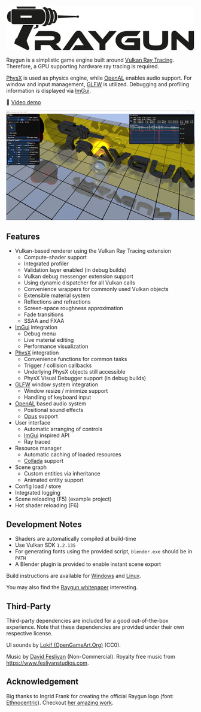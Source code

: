 <p align="center">
    <img src="docs/logo.png" title="Raygun" alt="Logo" />
</p>

Raygun is a simplistic game engine built around [Vulkan Ray Tracing].
Therefore, a GPU supporting hardware ray tracing is required.

[PhysX] is used as physics engine, while [OpenAL] enables audio support.
For window and input management, [GLFW] is utilized.
Debugging and profiling information is displayed via [ImGui].

[Vulkan Ray Tracing]: https://www.khronos.org/blog/ray-tracing-in-vulkan
[PhysX]: https://www.geforce.com/hardware/technology/physx/
[OpenAL]: https://openal-soft.org/
[GLFW]: https://www.glfw.org/
[ImGui]: https://github.com/ocornut/imgui/

🎥 [Video demo](https://www.youtube.com/watch?v=QZSoVidqV2Q)

<p align="center">
    <img src="docs/screenshot.png" alt="Screenshot" />
</p>

## Features

- Vulkan-based renderer using the Vulkan Ray Tracing extension
  - Compute-shader support
  - Integrated profiler
  - Validation layer enabled (in debug builds)
  - Vulkan debug messenger extension support
  - Using dynamic dispatcher for all Vulkan calls
  - Convenience wrappers for commonly used Vulkan objects
  - Extensible material system
  - Reflections and refractions
  - Screen-space roughness approximation
  - Fade transitions
  - SSAA and FXAA
- [ImGui] integration
  - Debug menu
  - Live material editing
  - Performance visualization
- [PhysX] integration
  - Convenience functions for common tasks
  - Trigger / collision callbacks
  - Underlying PhysX objects still accessible
  - PhysX Visual Debugger support (in debug builds)
- [GLFW] window system integration
  - Window resize / minimize support
  - Handling of keyboard input
- [OpenAL] based audio system
  - Positional sound effects
  - [Opus](http://opus-codec.org/) support
- User interface
  - Automatic arranging of controls
  - [ImGui] inspired API
  - Ray traced
- Resource manager
  - Automatic caching of loaded resources
  - [Collada](https://www.khronos.org/collada/) support
- Scene graph
  - Custom entities via inheritance
  - Animated entity support
- Config load / store
- Integrated logging
- Scene reloading (F5) (example project)
- Hot shader reloading (F6)

## Development Notes

- Shaders are automatically compiled at build-time
- Use Vulkan SDK `1.2.135`
- For generating fonts using the provided script, `blender.exe` should be in `PATH`
- A Blender plugin is provided to enable instant scene export

Build instructions are available for [Windows](docs/build_instructions_windows.md) and [Linux](docs/build_instructions_linux.md).

You may also find the [Raygun whitepaper](https://arxiv.org/abs/2001.09792) interesting.

## Third-Party

Third-party dependencies are included for a good out-of-the-box experience.
Note that these dependencies are provided under their own respective license.

UI sounds by [Lokif (OpenGameArt.Org)](https://opengameart.org/content/gui-sound-effects/) (CC0).

Music by [David Fesliyan](https://www.fesliyanstudios.com/royalty-free-music/download/lone-rider/174) (Non-Commercial).
Royalty free music from <https://www.fesliyanstudios.com>.

## Acknowledgement

Big thanks to Ingrid Frank for creating the official Raygun logo (font: [Ethnocentric](https://www.dafont.com/ethnocentric.font)).
Checkout [her amazing work](https://www.facebook.com/FideDraws/).
